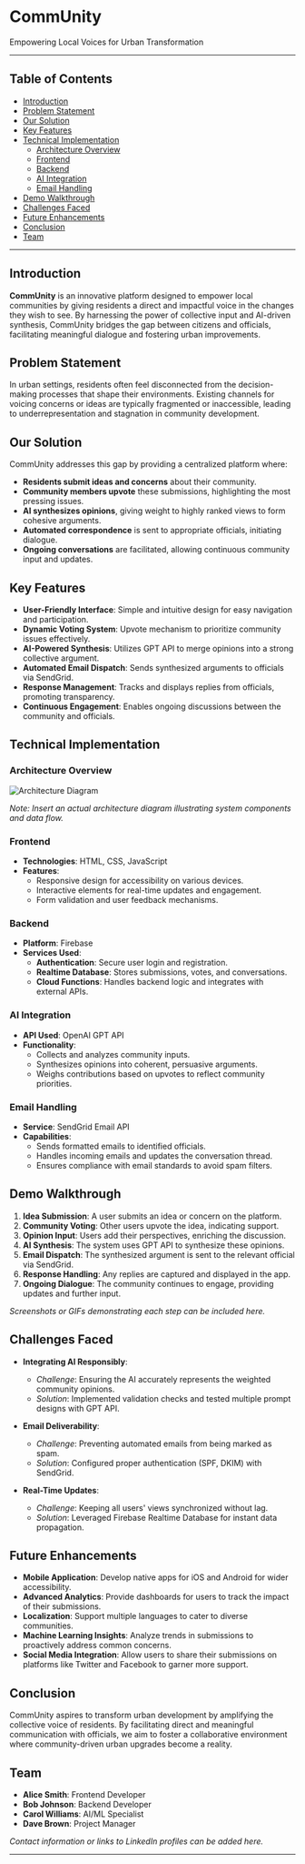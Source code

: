 # CommUnity

Empowering Local Voices for Urban Transformation

---

## Table of Contents

- [Introduction](#introduction)
- [Problem Statement](#problem-statement)
- [Our Solution](#our-solution)
- [Key Features](#key-features)
- [Technical Implementation](#technical-implementation)
  - [Architecture Overview](#architecture-overview)
  - [Frontend](#frontend)
  - [Backend](#backend)
  - [AI Integration](#ai-integration)
  - [Email Handling](#email-handling)
- [Demo Walkthrough](#demo-walkthrough)
- [Challenges Faced](#challenges-faced)
- [Future Enhancements](#future-enhancements)
- [Conclusion](#conclusion)
- [Team](#team)

---

## Introduction

**CommUnity** is an innovative platform designed to empower local communities by giving residents a direct and impactful voice in the changes they wish to see. By harnessing the power of collective input and AI-driven synthesis, CommUnity bridges the gap between citizens and officials, facilitating meaningful dialogue and fostering urban improvements.

## Problem Statement

In urban settings, residents often feel disconnected from the decision-making processes that shape their environments. Existing channels for voicing concerns or ideas are typically fragmented or inaccessible, leading to underrepresentation and stagnation in community development.

## Our Solution

CommUnity addresses this gap by providing a centralized platform where:

- **Residents submit ideas and concerns** about their community.
- **Community members upvote** these submissions, highlighting the most pressing issues.
- **AI synthesizes opinions**, giving weight to highly ranked views to form cohesive arguments.
- **Automated correspondence** is sent to appropriate officials, initiating dialogue.
- **Ongoing conversations** are facilitated, allowing continuous community input and updates.

## Key Features

- **User-Friendly Interface**: Simple and intuitive design for easy navigation and participation.
- **Dynamic Voting System**: Upvote mechanism to prioritize community issues effectively.
- **AI-Powered Synthesis**: Utilizes GPT API to merge opinions into a strong collective argument.
- **Automated Email Dispatch**: Sends synthesized arguments to officials via SendGrid.
- **Response Management**: Tracks and displays replies from officials, promoting transparency.
- **Continuous Engagement**: Enables ongoing discussions between the community and officials.

## Technical Implementation

### Architecture Overview

![Architecture Diagram](architecture_diagram.png)

*Note: Insert an actual architecture diagram illustrating system components and data flow.*

### Frontend

- **Technologies**: HTML, CSS, JavaScript
- **Features**:
  - Responsive design for accessibility on various devices.
  - Interactive elements for real-time updates and engagement.
  - Form validation and user feedback mechanisms.

### Backend

- **Platform**: Firebase
- **Services Used**:
  - **Authentication**: Secure user login and registration.
  - **Realtime Database**: Stores submissions, votes, and conversations.
  - **Cloud Functions**: Handles backend logic and integrates with external APIs.

### AI Integration

- **API Used**: OpenAI GPT API
- **Functionality**:
  - Collects and analyzes community inputs.
  - Synthesizes opinions into coherent, persuasive arguments.
  - Weighs contributions based on upvotes to reflect community priorities.

### Email Handling

- **Service**: SendGrid Email API
- **Capabilities**:
  - Sends formatted emails to identified officials.
  - Handles incoming emails and updates the conversation thread.
  - Ensures compliance with email standards to avoid spam filters.

## Demo Walkthrough

1. **Idea Submission**: A user submits an idea or concern on the platform.
2. **Community Voting**: Other users upvote the idea, indicating support.
3. **Opinion Input**: Users add their perspectives, enriching the discussion.
4. **AI Synthesis**: The system uses GPT API to synthesize these opinions.
5. **Email Dispatch**: The synthesized argument is sent to the relevant official via SendGrid.
6. **Response Handling**: Any replies are captured and displayed in the app.
7. **Ongoing Dialogue**: The community continues to engage, providing updates and further input.

*Screenshots or GIFs demonstrating each step can be included here.*

## Challenges Faced

- **Integrating AI Responsibly**:
  - *Challenge*: Ensuring the AI accurately represents the weighted community opinions.
  - *Solution*: Implemented validation checks and tested multiple prompt designs with GPT API.

- **Email Deliverability**:
  - *Challenge*: Preventing automated emails from being marked as spam.
  - *Solution*: Configured proper authentication (SPF, DKIM) with SendGrid.

- **Real-Time Updates**:
  - *Challenge*: Keeping all users' views synchronized without lag.
  - *Solution*: Leveraged Firebase Realtime Database for instant data propagation.

## Future Enhancements

- **Mobile Application**: Develop native apps for iOS and Android for wider accessibility.
- **Advanced Analytics**: Provide dashboards for users to track the impact of their submissions.
- **Localization**: Support multiple languages to cater to diverse communities.
- **Machine Learning Insights**: Analyze trends in submissions to proactively address common concerns.
- **Social Media Integration**: Allow users to share their submissions on platforms like Twitter and Facebook to garner more support.

## Conclusion

CommUnity aspires to transform urban development by amplifying the collective voice of residents. By facilitating direct and meaningful communication with officials, we aim to foster a collaborative environment where community-driven urban upgrades become a reality.

## Team

- **Alice Smith**: Frontend Developer
- **Bob Johnson**: Backend Developer
- **Carol Williams**: AI/ML Specialist
- **Dave Brown**: Project Manager

*Contact information or links to LinkedIn profiles can be added here.*

---
